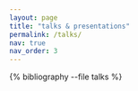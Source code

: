 ```yaml
---
layout: page
title: "talks & presentations"
permalink: /talks/
nav: true
nav_order: 3
---
```


<div class="publications">

{% bibliography --file talks %}

</div>